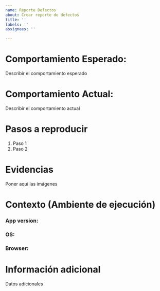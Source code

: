 ```yaml
---
name: Reporte Defectos
about: Crear reporte de defectos
title: ''
labels: ''
assignees: ''

---
```


# Comportamiento Esperado:
Describir el comportamiento esperado
# Comportamiento Actual:
Describir el comportamiento actual
# Pasos a reproducir
1. Paso 1
2. Paso 2
# Evidencias
Poner aquí las imágenes
# Contexto (Ambiente de ejecución)
### App version:
### OS:
### Browser:
# Información adicional
Datos adicionales
